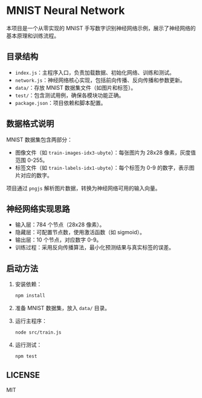 # MNIST Neural Network

本项目是一个从零实现的 MNIST 手写数字识别神经网络示例，展示了神经网络的基本原理和训练流程。

## 目录结构

- `index.js`：主程序入口，负责加载数据、初始化网络、训练和测试。
- `network.js`：神经网络核心实现，包括前向传播、反向传播和参数更新。
- `data/`：存放 MNIST 数据集文件（如图片和标签）。
- `test/`：包含测试用例，确保各模块功能正确。
- `package.json`：项目依赖和脚本配置。

## 数据格式说明

MNIST 数据集包含两部分：
- 图像文件（如 `train-images-idx3-ubyte`）：每张图片为 28x28 像素，灰度值范围 0-255。
- 标签文件（如 `train-labels-idx1-ubyte`）：每个标签为 0-9 的数字，表示图片对应的数字。

项目通过 `pngjs` 解析图片数据，转换为神经网络可用的输入向量。

## 神经网络实现思路

- 输入层：784 个节点（28x28 像素）。
- 隐藏层：可配置节点数，使用激活函数（如 sigmoid）。
- 输出层：10 个节点，对应数字 0-9。
- 训练过程：采用反向传播算法，最小化预测结果与真实标签的误差。

## 启动方法

1. 安装依赖：

   ```bash
   npm install
   ```

2. 准备 MNIST 数据集，放入 `data/` 目录。

3. 运行主程序：

   ```bash
   node src/train.js
   ```

4. 运行测试：

   ```bash
   npm test
   ```

## LICENSE

MIT
